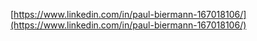 [https://www.linkedin.com/in/paul-biermann-167018106/](https://www.linkedin.com/in/paul-biermann-167018106/)
